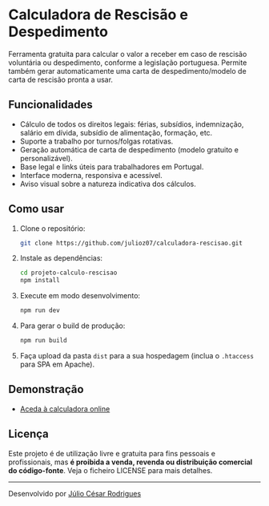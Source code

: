 # Calculadora de Rescisão e Despedimento

Ferramenta gratuita para calcular o valor a receber em caso de rescisão voluntária ou despedimento, conforme a legislação portuguesa. Permite também gerar automaticamente uma carta de despedimento/modelo de carta de rescisão pronta a usar.

## Funcionalidades
- Cálculo de todos os direitos legais: férias, subsídios, indemnização, salário em dívida, subsídio de alimentação, formação, etc.
- Suporte a trabalho por turnos/folgas rotativas.
- Geração automática de carta de despedimento (modelo gratuito e personalizável).
- Base legal e links úteis para trabalhadores em Portugal.
- Interface moderna, responsiva e acessível.
- Aviso visual sobre a natureza indicativa dos cálculos.

## Como usar
1. Clone o repositório:
   ```bash
   git clone https://github.com/julioz07/calculadora-rescisao.git
   ```
2. Instale as dependências:
   ```bash
   cd projeto-calculo-rescisao
   npm install
   ```
3. Execute em modo desenvolvimento:
   ```bash
   npm run dev
   ```
4. Para gerar o build de produção:
   ```bash
   npm run build
   ```
5. Faça upload da pasta `dist` para a sua hospedagem (inclua o `.htaccess` para SPA em Apache).

## Demonstração
- [Aceda à calculadora online](https://rescisao.julio-cr.pt)

## Licença
Este projeto é de utilização livre e gratuita para fins pessoais e profissionais, mas **é proibida a venda, revenda ou distribuição comercial do código-fonte**. Veja o ficheiro LICENSE para mais detalhes.

---

Desenvolvido por [Júlio César Rodrigues](https://julio-cr.pt/)
